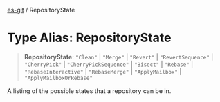[es-git](../globals.md) / RepositoryState

# Type Alias: RepositoryState

> **RepositoryState**: `"Clean"` \| `"Merge"` \| `"Revert"` \| `"RevertSequence"` \| `"CherryPick"` \| `"CherryPickSequence"` \| `"Bisect"` \| `"Rebase"` \| `"RebaseInteractive"` \| `"RebaseMerge"` \| `"ApplyMailbox"` \| `"ApplyMailboxOrRebase"`

A listing of the possible states that a repository can be in.
